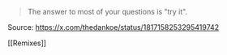 > The answer to most of your questions is "try it".

Source: https://x.com/thedankoe/status/1817158253295419742

[[Remixes]]
